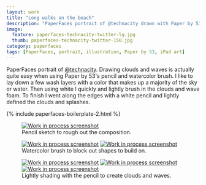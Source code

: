 ```yaml
---
layout: work
title: "Long walks on the beach"
description: "PaperFaces portrait of @technacity drawn with Paper by 53 on an iPad."
image: 
  feature: paperfaces-technacity-twitter-lg.jpg
  thumb: paperfaces-technacity-twitter-150.jpg
category: paperfaces
tags: [PaperFaces, portrait, illustration, Paper by 53, iPad art]
---
```


PaperFaces portrait of [@technacity](http://twitter.com/technacity). Drawing clouds and waves is actually quite easy when using Paper by 53's pencil and watercolor brush. I like to lay down a few wash layers with a color that makes up a majority of the sky or water. Then using white I quickly and lightly brush in the clouds and wave foam. To finish I went along the edges with a white pencil and lightly defined the clouds and splashes.

{% include paperfaces-boilerplate-2.html %}

<figure>
	<a href="{{ site.url }}/images/paperfaces-technacity-process-1-lg.jpg"><img src="{{ site.url }}/images/paperfaces-technacity-process-1-600.jpg" alt="Work in process screenshot"></a>
	<figcaption>Pencil sketch to rough out the composition.</figcaption>
</figure>

<figure class="half">
	<a href="{{ site.url }}/images/paperfaces-technacity-process-2-lg.jpg"><img src="{{ site.url }}/images/paperfaces-technacity-process-2-600.jpg" alt="Work in process screenshot"></a>
	<a href="{{ site.url }}/images/paperfaces-technacity-process-3-lg.jpg"><img src="{{ site.url }}/images/paperfaces-technacity-process-3-600.jpg" alt="Work in process screenshot"></a>
	<figcaption>Watercolor brush to block out shapes to build on.</figcaption>
</figure>

<figure class="third">
	<a href="{{ site.url }}/images/paperfaces-technacity-process-4-lg.jpg"><img src="{{ site.url }}/images/paperfaces-technacity-process-4-600.jpg" alt="Work in process screenshot"></a>
	<a href="{{ site.url }}/images/paperfaces-technacity-process-5-lg.jpg"><img src="{{ site.url }}/images/paperfaces-technacity-process-5-600.jpg" alt="Work in process screenshot"></a>
	<a href="{{ site.url }}/images/paperfaces-technacity-process-6-lg.jpg"><img src="{{ site.url }}/images/paperfaces-technacity-process-6-600.jpg" alt="Work in process screenshot"></a>
	<figcaption>Lightly shading with the pencil to create clouds and waves.</figcaption>
</figure>